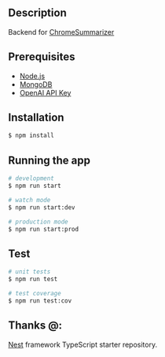 ## Description

Backend for [ChromeSummarizer](https://github.com/Siefke1/ChromeSummarizer)

## Prerequisites

- [Node.js](https://nodejs.org/en/)
- [MongoDB](https://www.mongodb.com/)
- [OpenAI API Key](https://platform.openai.com/account/api-keys)

## Installation

```bash
$ npm install
```

## Running the app

```bash
# development
$ npm run start
```

```bash
# watch mode
$ npm run start:dev
```

```bash
# production mode
$ npm run start:prod
```

## Test

```bash
# unit tests
$ npm run test
```

```bash
# test coverage
$ npm run test:cov
```

## Thanks @:

[Nest](https://github.com/nestjs/nest) framework TypeScript starter repository.
